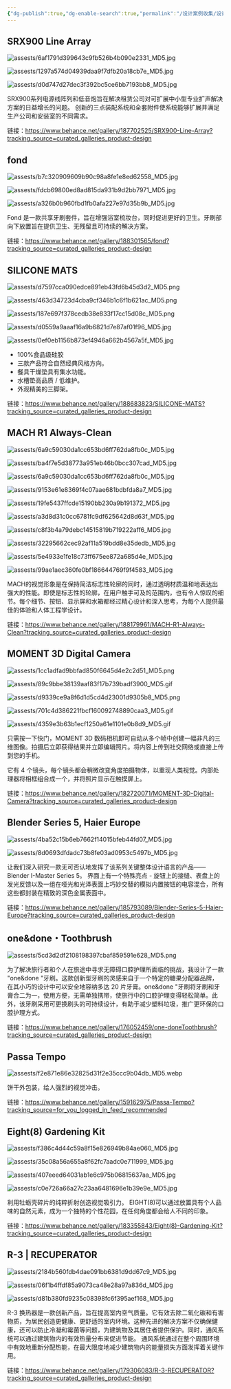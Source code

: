 ```yaml
---
{"dg-publish":true,"dg-enable-search":true,"permalink":"/设计案例收集/设计案例收集05/","dgEnableSearch":true,"dgPassFrontmatter":true}
---
```


## SRX900 Line Array

![assests/6af1791d399643c9fb526b4b090e2331_MD5.jpg](/img/user/assests/6af1791d399643c9fb526b4b090e2331_MD5.jpg)

![assests/1297a574d04939daa9f7dfb20a18cb7e_MD5.jpg](/img/user/assests/1297a574d04939daa9f7dfb20a18cb7e_MD5.jpg)

![assests/d0d747d27dec3f392bc5ce6bb7193bb8_MD5.jpg](/img/user/assests/d0d747d27dec3f392bc5ce6bb7193bb8_MD5.jpg)

SRX900系列电源线阵列和低音炮旨在解决租赁公司对可扩展中小型专业扩声解决方案的日益增长的问题。
创新的三点装配系统和全套附件使系统能够扩展并满足生产公司和安装室的不同需求。

链接：https://www.behance.net/gallery/187702525/SRX900-Line-Array?tracking_source=curated_galleries_product-design

## fond

![assests/b7c320909609b90c98a8fe1e8ed62558_MD5.jpg](/img/user/assests/b7c320909609b90c98a8fe1e8ed62558_MD5.jpg)

![assests/fdcb69800ed8ad815da931b9d2bb7971_MD5.jpg](/img/user/assests/fdcb69800ed8ad815da931b9d2bb7971_MD5.jpg)

![assests/a326b0b960fbd1fb0afa227e97d35b9b_MD5.jpg](/img/user/assests/a326b0b960fbd1fb0afa227e97d35b9b_MD5.jpg)

Fond 是一款共享牙刷套件，旨在增强浴室梳妆台，同时促进更好的卫生。牙刷部向下放置旨在提供卫生、无残留且可持续的解决方案。

链接：https://www.behance.net/gallery/188301565/fond?tracking_source=curated_galleries_product-design

## SILICONE MATS

![assests/d7597cca090edce891eb43fd6b45d3d2_MD5.png](/img/user/assests/d7597cca090edce891eb43fd6b45d3d2_MD5.png)

![assests/463d34723d4cba9cf346b1c6f1b621ac_MD5.png](/img/user/assests/463d34723d4cba9cf346b1c6f1b621ac_MD5.png)

![assests/187e697f378cedb38e833f17cc15d08c_MD5.png](/img/user/assests/187e697f378cedb38e833f17cc15d08c_MD5.png)

![assests/d0559a9aaaf16a9b6821d7e87af01f96_MD5.jpg](/img/user/assests/d0559a9aaaf16a9b6821d7e87af01f96_MD5.jpg)

![assests/0ef0eb1156b873ef4946a662b4567a5f_MD5.jpg](/img/user/assests/0ef0eb1156b873ef4946a662b4567a5f_MD5.jpg)

- 100%食品级硅胶
- 三款产品符合自然经典风格方向。
- 餐具干燥垫具有集水功能。
- 水槽垫高品质 / 低维护。
- 外观精美的三脚架。

链接：https://www.behance.net/gallery/188683823/SILICONE-MATS?tracking_source=curated_galleries_product-design

## MACH R1 Always-Clean

![assests/6a9c59030da1cc653bd6ff762da8fb0c_MD5.jpg](/img/user/assests/6a9c59030da1cc653bd6ff762da8fb0c_MD5.jpg)

![assests/ba4f7e5d38773a951eb46b0bcc307cad_MD5.jpg](/img/user/assests/ba4f7e5d38773a951eb46b0bcc307cad_MD5.jpg)

![assests/6a9c59030da1cc653bd6ff762da8fb0c_MD5.jpg](/img/user/assests/6a9c59030da1cc653bd6ff762da8fb0c_MD5.jpg)

![assests/9153e61e8369f4c07aae681bdbfda8a7_MD5.jpg](/img/user/assests/9153e61e8369f4c07aae681bdbfda8a7_MD5.jpg)

![assests/19fe5437ffcde15190bb230a9b191372_MD5.jpg](/img/user/assests/19fe5437ffcde15190bb230a9b191372_MD5.jpg)

![assests/a3d8d31c0cc6781fc9df625642d8d63f_MD5.jpg](/img/user/assests/a3d8d31c0cc6781fc9df625642d8d63f_MD5.jpg)

![assests/c8f3b4a79debc14515819b719222aff6_MD5.jpg](/img/user/assests/c8f3b4a79debc14515819b719222aff6_MD5.jpg)

![assests/32295662cec92af11a519bdd8e35dedb_MD5.jpg](/img/user/assests/32295662cec92af11a519bdd8e35dedb_MD5.jpg)

![assests/5e4933e1fe18c73ff675ee872a685d4e_MD5.jpg](/img/user/assests/5e4933e1fe18c73ff675ee872a685d4e_MD5.jpg)

![assests/99ae1aec360fe0bf186644769f9f4583_MD5.jpg](/img/user/assests/99ae1aec360fe0bf186644769f9f4583_MD5.jpg)

MACH的视觉形象是在保持简洁标志性轮廓的同时，通过透明材质温和地表达出强大的性能。即使是标志性的轮廓，在用户触手可及的范围内，也有令人惊叹的细节。每个细节、按钮、显示屏和水箱都经过精心设计和深入思考，为每个人提供最佳的体验和人体工程学设计。

链接：https://www.behance.net/gallery/188179961/MACH-R1-Always-Clean?tracking_source=curated_galleries_product-design

## MOMENT 3D Digital Camera

![assests/1cc1adfad9bbfad850f6645d4e2c2d51_MD5.png](/img/user/assests/1cc1adfad9bbfad850f6645d4e2c2d51_MD5.png)

![assests/89c9bbe38139aaf83f17b739badf3900_MD5.gif](/img/user/assests/89c9bbe38139aaf83f17b739badf3900_MD5.gif)

![assests/d9339ce9a8f6d1d5cd4d23001d9305b8_MD5.png](/img/user/assests/d9339ce9a8f6d1d5cd4d23001d9305b8_MD5.png)

![assests/701c4d386221fbcf160092748890caa3_MD5.gif](/img/user/assests/701c4d386221fbcf160092748890caa3_MD5.gif)

![assests/4359e3b63b1ecf1250a61e1101e0b8d9_MD5.gif](/img/user/assests/4359e3b63b1ecf1250a61e1101e0b8d9_MD5.gif)

只需按一下快门，MOMENT 3D 数码相机即可自动从多个帧中创建一幅非凡的三维图像。拍摄后立即获得结果并立即编辑照片。将内容上传到社交网络或直接上传到您的手机。

它有 4 个镜头，每个镜头都会稍微改变角度拍摄物体，以重现人类视觉。内部处理器将相框组合成一个，并将照片显示在触摸屏上。

链接：https://www.behance.net/gallery/182720071/MOMENT-3D-Digital-Camera?tracking_source=curated_galleries_product-design

## Blender Series 5, Haier Europe

![assests/4ba52c15b6eb7662f14015bfeb44fd07_MD5.jpg](/img/user/assests/4ba52c15b6eb7662f14015bfeb44fd07_MD5.jpg)

![assests/8d0693dfdadc73b8fe03ad0953c5497b_MD5.jpg](/img/user/assests/8d0693dfdadc73b8fe03ad0953c5497b_MD5.jpg)

让我们深入研究一款无可否认地发挥了该系列关键整体设计语言的产品——Blender I-Master Series 5。
界面上有一个特殊亮点 - 旋钮上的接缝、表盘上的发光反馈以及一组在哑光和光泽表面上巧妙交替的模拟内置按钮的电容混合，所有这些都封装在精致的深色金属表面中。

链接：https://www.behance.net/gallery/185793089/Blender-Series-5-Haier-Europe?tracking_source=curated_galleries_product-design

## one&done・Toothbrush

![assests/5cd3d2df2108198397cbaf859591e628_MD5.png](/img/user/assests/5cd3d2df2108198397cbaf859591e628_MD5.png)

为了解决旅行者和个人在旅途中寻求无障碍口腔护理所面临的挑战，我设计了一款 "one&done "牙刷。这款创新型牙刷的灵感来自于一个特定的糖果分配器品牌，在其小巧的设计中可以安全地容纳多达 20 片牙膏。one&done "牙刷将牙刷和牙膏合二为一，使用方便，无需单独携带，使旅行中的口腔护理变得轻松简单。此外，该牙刷采用可更换刷头的可持续设计，有助于减少塑料垃圾，推广更环保的口腔护理方式。

链接：https://www.behance.net/gallery/176052459/one-doneToothbrush?tracking_source=curated_galleries_product-design

## Passa Tempo

![assests/f2e871e86e32825d31f2e35ccc9b04db_MD5.webp](/img/user/assests/f2e871e86e32825d31f2e35ccc9b04db_MD5.webp)

饼干外包装，给人强烈的视觉冲击。

链接：https://www.behance.net/gallery/159162975/Passa-Tempo?tracking_source=for_you_logged_in_feed_recommended

## Eight(8) Gardening Kit

![assests/f386c4d44c59a8f15e826949b84ae060_MD5.jpg](/img/user/assests/f386c4d44c59a8f15e826949b84ae060_MD5.jpg)

![assests/35c08a56a655a8f62fc7aadc0e711999_MD5.jpg](/img/user/assests/35c08a56a655a8f62fc7aadc0e711999_MD5.jpg)

![assests/407eeed64031ab1e6c975b06815637aa_MD5.jpg](/img/user/assests/407eeed64031ab1e6c975b06815637aa_MD5.jpg)

![assests/c0e726a66a27c23aa6481696e1b39e9e_MD5.jpg](/img/user/assests/c0e726a66a27c23aa6481696e1b39e9e_MD5.jpg)

利用牡蛎壳碎片的纯粹折射创造视觉吸引力。
EIGHT(8)可以通过放置具有个人品味的自然元素，成为一个独特的个性花园，在任何角度都会给人不同的印象。

链接：https://www.behance.net/gallery/183355843/Eight(8)-Gardening-Kit?tracking_source=curated_galleries_product-design

## R-3 | RECUPERATOR

![assests/2184b560fdb4dae091bb6381d9dd67c9_MD5.jpg](/img/user/assests/2184b560fdb4dae091bb6381d9dd67c9_MD5.jpg)

![assests/06f1b4ffdf85a9073ca48e28a97a836d_MD5.jpg](/img/user/assests/06f1b4ffdf85a9073ca48e28a97a836d_MD5.jpg)

![assests/d81b380fd9235c08398fc6f395aef168_MD5.jpg](/img/user/assests/d81b380fd9235c08398fc6f395aef168_MD5.jpg)

R-3 换热器是一款创新产品，旨在提高室内空气质量。它有效去除二氧化碳和有害物质，为居民创造更健康、更舒适的室内环境。这种先进的解决方案不仅确保健康，还可以防止冷凝和霉菌等问题，为建筑物及其居住者提供保护。同时，通风系统可以通过建筑物内的有效热量分布来促进节能。
通风系统通过在整个周围环境中有效地重新分配热能，在最大限度地减少建筑物内的能量损失方面发挥着关键作用。

链接：https://www.behance.net/gallery/179306083/R-3-RECUPERATOR?tracking_source=curated_galleries_product-design
